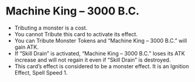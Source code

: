 # Machine King – 3000 B.C.

*   Tributing a monster is a cost.
*   You cannot Tribute this card to activate its effect.
*   You can Tribute Monster Tokens and “Machine King – 3000 B.C.” will gain ATK.
*   If “Skill Drain” is activated, “Machine King – 3000 B.C.” loses its ATK increase and will not regain it even if “Skill Drain” is destroyed.
*   This card’s effect is considered to be a monster effect. It is an Ignition Effect, Spell Speed 1.
